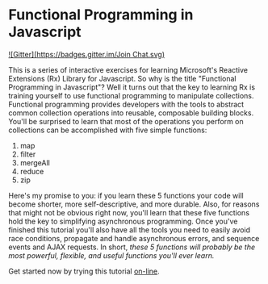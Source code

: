 
Functional Programming in Javascript
=======
[![Gitter](https://badges.gitter.im/Join Chat.svg)](https://gitter.im/jtrinklein/learnrx?utm_source=badge&utm_medium=badge&utm_campaign=pr-badge&utm_content=badge)

This is a series of interactive exercises for learning Microsoft's Reactive Extensions (Rx) Library for Javascript. So why is the title "Functional Programming in Javascript"? Well it turns out that the key to learning Rx is training yourself to use functional programming to manipulate collections. Functional programming provides developers with the tools to abstract common collection operations into reusable, composable building blocks. You'll be surprised to learn that most of the operations you perform on collections can be accomplished with five simple functions:

1. map
2. filter
3. mergeAll
4. reduce
5. zip

Here's my promise to you: if you learn these 5 functions your code will become shorter, more self-descriptive, and more durable. Also, for reasons that might not be obvious right now, you'll learn that these five functions hold the key to simplifying asynchronous programming. Once you've finished this tutorial you'll also have all the tools you need to easily avoid race conditions, propagate and handle asynchronous errors, and sequence events and AJAX requests. In short, *these 5 functions will probably be the most powerful, flexible, and useful functions you'll ever learn.*

Get started now by trying this tutorial [on-line](http://reactive-extensions.github.io/learnrx/).

